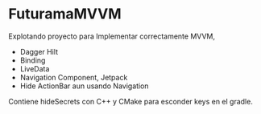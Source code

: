 # FuturamaMVVM

Explotando proyecto para Implementar correctamente MVVM,
 - Dagger Hilt 
 - Binding
 - LiveData
 - Navigation Component, Jetpack 
 - Hide ActionBar aun usando Navigation

Contiene hideSecrets con C++ y CMake para esconder keys en el gradle.
